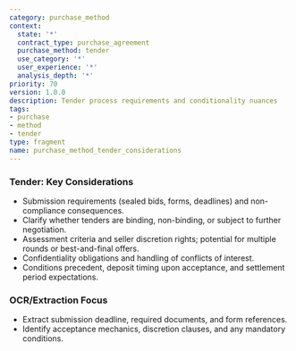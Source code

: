 ```yaml
---
category: purchase_method
context:
  state: '*'
  contract_type: purchase_agreement
  purchase_method: tender
  use_category: '*'
  user_experience: '*'
  analysis_depth: '*'
priority: 70
version: 1.0.0
description: Tender process requirements and conditionality nuances
tags:
- purchase
- method
- tender
type: fragment
name: purchase_method_tender_considerations
---
```


### Tender: Key Considerations
- Submission requirements (sealed bids, forms, deadlines) and non-compliance consequences.
- Clarify whether tenders are binding, non-binding, or subject to further negotiation.
- Assessment criteria and seller discretion rights; potential for multiple rounds or best-and-final offers.
- Confidentiality obligations and handling of conflicts of interest.
- Conditions precedent, deposit timing upon acceptance, and settlement period expectations.

### OCR/Extraction Focus
- Extract submission deadline, required documents, and form references.
- Identify acceptance mechanics, discretion clauses, and any mandatory conditions.

